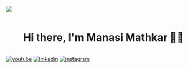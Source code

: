<!--horizontal divider(gradiant)-->
<img src="https://user-images.githubusercontent.com/73097560/115834477-dbab4500-a447-11eb-908a-139a6edaec5c.gif">


<!--h1 without bottom border-->
<div id="user-content-toc">
  <ul align="center">
    <summary><h1 style="display: inline-block">Hi there, I'm Manasi Mathkar 👩‍💻 </h1></summary>
  </ul>
</div>


<a href="https://www.youtube.com/user/matyo91"><img src="https://img.icons8.com/color/96/000000/gmail.png" alt="youtube"/></a>
<a href="https://www.linkedin.com/in/mathieu-ledru"><img src="https://img.icons8.com/color/96/000000/linkedin.png" alt="linkedin"/></a>
<a href="https://www.instagram.com/matyo91"><img src="https://img.icons8.com/color/96/000000/instagram-new.png" alt="instagram"/></a>

